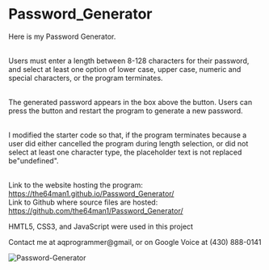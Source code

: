 # Password_Generator

Here is my Password Generator.<br><br> 

Users must enter a length between 8-128 characters for their password, and select at least one option of lower case, upper case, numeric and special characters, or the program terminates.<br><br>

The generated password appears in the box above the button. Users can press the button and restart the program to generate a new password.<br><br>

I modified the starter code so that, if the program terminates because a user did either cancelled the program during length selection, or did not select at least one character type, the placeholder text is not replaced be"undefined".<br><br>

Link to the website hosting the program: https://the64man1.github.io/Password_Generator/ <br>
Link to Github where source files are hosted: https://github.com/the64man1/Password_Generator/ <br>

HMTL5, CSS3, and JavaScript were used in this project

Contact me at aqprogrammer@gmail, or on Google Voice at (430) 888-0141‬

![Password-Generator](https://user-images.githubusercontent.com/74144055/111871752-d4c97800-8959-11eb-85ac-bfd4ddf3ef12.png)
